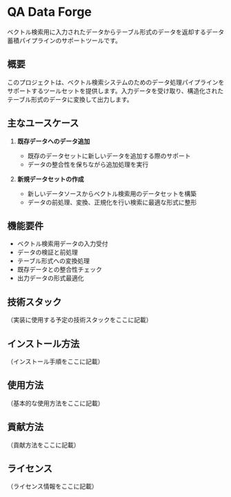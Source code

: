 # QA Data Forge

ベクトル検索用に入力されたデータからテーブル形式のデータを返却するデータ蓄積パイプラインのサポートツールです。

## 概要

このプロジェクトは、ベクトル検索システムのためのデータ処理パイプラインをサポートするツールセットを提供します。入力データを受け取り、構造化されたテーブル形式のデータに変換して出力します。

## 主なユースケース

1. **既存データへのデータ追加**
   - 既存のデータセットに新しいデータを追加する際のサポート
   - データの整合性を保ちながら追加処理を実行

2. **新規データセットの作成**
   - 新しいデータソースからベクトル検索用のデータセットを構築
   - データの前処理、変換、正規化を行い検索に最適な形式に整形

## 機能要件

- ベクトル検索用データの入力受付
- データの検証と前処理
- テーブル形式への変換処理
- 既存データとの整合性チェック
- 出力データの形式最適化

## 技術スタック

（実装に使用する予定の技術スタックをここに記載）

## インストール方法

（インストール手順をここに記載）

## 使用方法

（基本的な使用方法をここに記載）

## 貢献方法

（貢献方法をここに記載）

## ライセンス

（ライセンス情報をここに記載）
